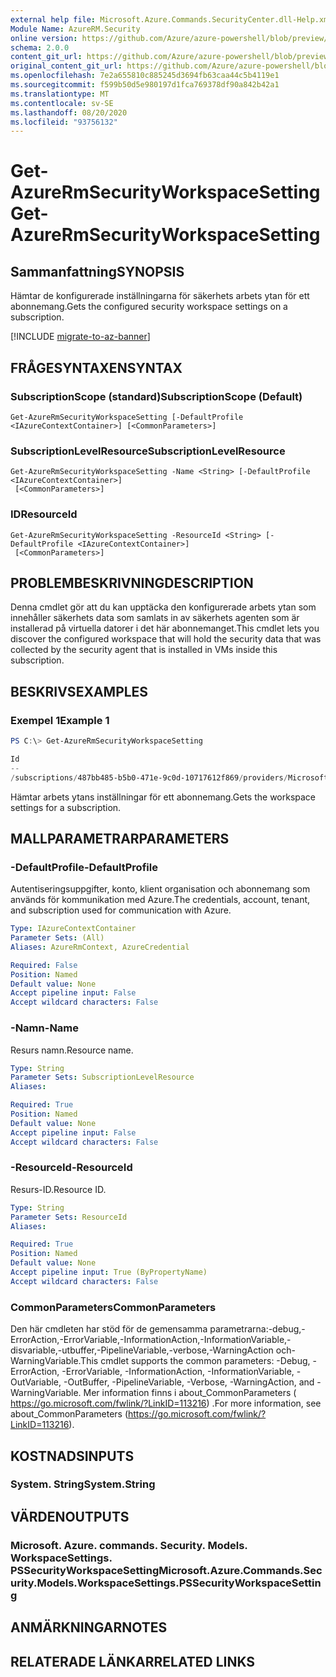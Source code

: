 ```yaml
---
external help file: Microsoft.Azure.Commands.SecurityCenter.dll-Help.xml
Module Name: AzureRM.Security
online version: https://github.com/Azure/azure-powershell/blob/preview/src/ResourceManager/Security/Commands.Security/help/Get-AzureRmSecurityWorkspaceSetting.md
schema: 2.0.0
content_git_url: https://github.com/Azure/azure-powershell/blob/preview/src/ResourceManager/Security/Commands.Security/help/Get-AzureRmSecurityWorkspaceSetting.md
original_content_git_url: https://github.com/Azure/azure-powershell/blob/preview/src/ResourceManager/Security/Commands.Security/help/Get-AzureRmSecurityWorkspaceSetting.md
ms.openlocfilehash: 7e2a655810c885245d3694fb63caa44c5b4119e1
ms.sourcegitcommit: f599b50d5e980197d1fca769378df90a842b42a1
ms.translationtype: MT
ms.contentlocale: sv-SE
ms.lasthandoff: 08/20/2020
ms.locfileid: "93756132"
---
```

# <span data-ttu-id="b9416-101">Get-AzureRmSecurityWorkspaceSetting</span><span class="sxs-lookup"><span data-stu-id="b9416-101">Get-AzureRmSecurityWorkspaceSetting</span></span>

## <span data-ttu-id="b9416-102">Sammanfattning</span><span class="sxs-lookup"><span data-stu-id="b9416-102">SYNOPSIS</span></span>
<span data-ttu-id="b9416-103">Hämtar de konfigurerade inställningarna för säkerhets arbets ytan för ett abonnemang.</span><span class="sxs-lookup"><span data-stu-id="b9416-103">Gets the configured security workspace settings on a subscription.</span></span>

[!INCLUDE [migrate-to-az-banner](../../includes/migrate-to-az-banner.md)]

## <span data-ttu-id="b9416-104">FRÅGESYNTAXEN</span><span class="sxs-lookup"><span data-stu-id="b9416-104">SYNTAX</span></span>

### <span data-ttu-id="b9416-105">SubscriptionScope (standard)</span><span class="sxs-lookup"><span data-stu-id="b9416-105">SubscriptionScope (Default)</span></span>
```
Get-AzureRmSecurityWorkspaceSetting [-DefaultProfile <IAzureContextContainer>] [<CommonParameters>]
```

### <span data-ttu-id="b9416-106">SubscriptionLevelResource</span><span class="sxs-lookup"><span data-stu-id="b9416-106">SubscriptionLevelResource</span></span>
```
Get-AzureRmSecurityWorkspaceSetting -Name <String> [-DefaultProfile <IAzureContextContainer>]
 [<CommonParameters>]
```

### <span data-ttu-id="b9416-107">ID</span><span class="sxs-lookup"><span data-stu-id="b9416-107">ResourceId</span></span>
```
Get-AzureRmSecurityWorkspaceSetting -ResourceId <String> [-DefaultProfile <IAzureContextContainer>]
 [<CommonParameters>]
```

## <span data-ttu-id="b9416-108">PROBLEMBESKRIVNING</span><span class="sxs-lookup"><span data-stu-id="b9416-108">DESCRIPTION</span></span>
<span data-ttu-id="b9416-109">Denna cmdlet gör att du kan upptäcka den konfigurerade arbets ytan som innehåller säkerhets data som samlats in av säkerhets agenten som är installerad på virtuella datorer i det här abonnemanget.</span><span class="sxs-lookup"><span data-stu-id="b9416-109">This cmdlet lets you discover the configured workspace that will hold the security data that was collected by the security agent that is installed in VMs inside this subscription.</span></span>

## <span data-ttu-id="b9416-110">BESKRIVS</span><span class="sxs-lookup"><span data-stu-id="b9416-110">EXAMPLES</span></span>

### <span data-ttu-id="b9416-111">Exempel 1</span><span class="sxs-lookup"><span data-stu-id="b9416-111">Example 1</span></span>
```powershell
PS C:\> Get-AzureRmSecurityWorkspaceSetting

Id                                                                                                         Name    WorkspaceId                                                                                                                               
--                                                                                                         ----    -----------                                                                                                                               
/subscriptions/487bb485-b5b0-471e-9c0d-10717612f869/providers/Microsoft.Security/workspaceSettings/default default /subscriptions/487bb485-b5b0-471e-9c0d-10717612f869/resourcegroups/mainws/providers/microsoft.operationalinsights/workspaces/securityus...
```

<span data-ttu-id="b9416-112">Hämtar arbets ytans inställningar för ett abonnemang.</span><span class="sxs-lookup"><span data-stu-id="b9416-112">Gets the workspace settings for a subscription.</span></span>

## <span data-ttu-id="b9416-113">MALLPARAMETRAR</span><span class="sxs-lookup"><span data-stu-id="b9416-113">PARAMETERS</span></span>

### <span data-ttu-id="b9416-114">-DefaultProfile</span><span class="sxs-lookup"><span data-stu-id="b9416-114">-DefaultProfile</span></span>
<span data-ttu-id="b9416-115">Autentiseringsuppgifter, konto, klient organisation och abonnemang som används för kommunikation med Azure.</span><span class="sxs-lookup"><span data-stu-id="b9416-115">The credentials, account, tenant, and subscription used for communication with Azure.</span></span>

```yaml
Type: IAzureContextContainer
Parameter Sets: (All)
Aliases: AzureRmContext, AzureCredential

Required: False
Position: Named
Default value: None
Accept pipeline input: False
Accept wildcard characters: False
```

### <span data-ttu-id="b9416-116">-Namn</span><span class="sxs-lookup"><span data-stu-id="b9416-116">-Name</span></span>
<span data-ttu-id="b9416-117">Resurs namn.</span><span class="sxs-lookup"><span data-stu-id="b9416-117">Resource name.</span></span>

```yaml
Type: String
Parameter Sets: SubscriptionLevelResource
Aliases:

Required: True
Position: Named
Default value: None
Accept pipeline input: False
Accept wildcard characters: False
```

### <span data-ttu-id="b9416-118">-ResourceId</span><span class="sxs-lookup"><span data-stu-id="b9416-118">-ResourceId</span></span>
<span data-ttu-id="b9416-119">Resurs-ID.</span><span class="sxs-lookup"><span data-stu-id="b9416-119">Resource ID.</span></span>

```yaml
Type: String
Parameter Sets: ResourceId
Aliases:

Required: True
Position: Named
Default value: None
Accept pipeline input: True (ByPropertyName)
Accept wildcard characters: False
```

### <span data-ttu-id="b9416-120">CommonParameters</span><span class="sxs-lookup"><span data-stu-id="b9416-120">CommonParameters</span></span>
<span data-ttu-id="b9416-121">Den här cmdleten har stöd för de gemensamma parametrarna:-debug,-ErrorAction,-ErrorVariable,-InformationAction,-InformationVariable,-disvariable,-utbuffer,-PipelineVariable,-verbose,-WarningAction och-WarningVariable.</span><span class="sxs-lookup"><span data-stu-id="b9416-121">This cmdlet supports the common parameters: -Debug, -ErrorAction, -ErrorVariable, -InformationAction, -InformationVariable, -OutVariable, -OutBuffer, -PipelineVariable, -Verbose, -WarningAction, and -WarningVariable.</span></span> <span data-ttu-id="b9416-122">Mer information finns i about_CommonParameters ( https://go.microsoft.com/fwlink/?LinkID=113216) .</span><span class="sxs-lookup"><span data-stu-id="b9416-122">For more information, see about_CommonParameters (https://go.microsoft.com/fwlink/?LinkID=113216).</span></span>

## <span data-ttu-id="b9416-123">KOSTNADS</span><span class="sxs-lookup"><span data-stu-id="b9416-123">INPUTS</span></span>

### <span data-ttu-id="b9416-124">System. String</span><span class="sxs-lookup"><span data-stu-id="b9416-124">System.String</span></span>

## <span data-ttu-id="b9416-125">VÄRDEN</span><span class="sxs-lookup"><span data-stu-id="b9416-125">OUTPUTS</span></span>

### <span data-ttu-id="b9416-126">Microsoft. Azure. commands. Security. Models. WorkspaceSettings. PSSecurityWorkspaceSetting</span><span class="sxs-lookup"><span data-stu-id="b9416-126">Microsoft.Azure.Commands.Security.Models.WorkspaceSettings.PSSecurityWorkspaceSetting</span></span>

## <span data-ttu-id="b9416-127">ANMÄRKNINGAR</span><span class="sxs-lookup"><span data-stu-id="b9416-127">NOTES</span></span>

## <span data-ttu-id="b9416-128">RELATERADE LÄNKAR</span><span class="sxs-lookup"><span data-stu-id="b9416-128">RELATED LINKS</span></span>
